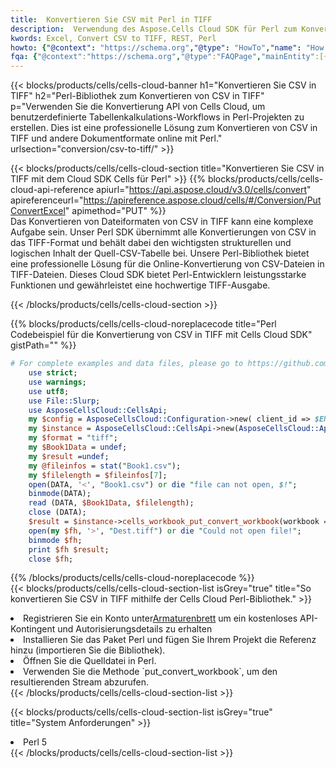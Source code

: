 ```yaml
---
title:  Konvertieren Sie CSV mit Perl in TIFF
description:  Verwendung des Aspose.Cells Cloud SDK für Perl zum Konvertieren einer Datei im CSV-Format in eine Datei im TIFF-Format.
kwords: Excel, Convert CSV to TIFF, REST, Perl
howto: {"@context": "https://schema.org","@type": "HowTo","name": "How to convert CSV to TIFF using the Cells Cloud Perl library.","description": "How to convert CSV to TIFF using the Cells Cloud Perl library.","image": {"@type": "ImageObject"},"url": "/perl/conversion/csv-to-tiff/","step": [{ "@type": "HowToStep","name": "How to convert CSV to TIFF using the Cells Cloud Perl library. step 1", "image": {"@type": "ImageObject",},"url": "/perl/conversion/csv-to-tiff/","text": "Register an account at <a href='https://dashboard.aspose.cloud/'>Dashboard</a> to get free API quota & authorization details",},{ "@type": "HowToStep","name": "How to convert CSV to TIFF using the Cells Cloud Perl library. step 1", "image": {"@type": "ImageObject",},"url": "/perl/conversion/csv-to-tiff/","text": "Install Perl package and add the reference (import the library) to your project.",},{ "@type": "HowToStep","name": "How to convert CSV to TIFF using the Cells Cloud Perl library. step 1", "image": {"@type": "ImageObject",},"url": "/perl/conversion/csv-to-tiff/","text": "Open the source file in Perl.",},{ "@type": "HowToStep","name": "How to convert CSV to TIFF using the Cells Cloud Perl library. step 1", "image": {"@type": "ImageObject",},"url": "/perl/conversion/csv-to-tiff/","text": "Use the `put_convert_workbook` method to retrieve the resulting stream.",}, ],"supply": {"@type": "HowToSupply","name": "document"},"tool": [{"@type": "HowToTool","name": "VIM, Visual Studio Code, Eclipse"},{"@type": "HowToTool","name": "Aspose Cells"}],"totalTime": "PT6M"}
fqa: {"@context":"https://schema.org","@type":"FAQPage","mainEntity":[{"@type":"Question","name":"Why convert file formats in C# using REST API?","acceptedAnswer":{"@type":"Answer","text":"Documents are encoded in many ways, and some files may be incompatible with the software you use. To open and read such files, just convert them to appropriate file formats.<br/><ol><li>Install .NET SDK and add the reference (import the library) to your project.</li><li>Open the source file in C# using REST API.</li><li>Call the PutConvertWorkbookRequest() method, passing an output filename with required extension.</li><li>Get the result of conversion as a separate file.</li></ol>"}},{"@type":"Question","name":"What file formats can I convert with your C# library?","acceptedAnswer":{"@type":"Answer","text":"We support a variety of file formats for conversion using .NET library, including XLSX, Excel, xls , PDF, CSV, HTML, Markdown, XML, PNG, JPG, TIFF, Json, TXT and many more."}},{"@type":"Question","name":"What is the maximum allowed file size for conversion using this .NET library?","acceptedAnswer":{"@type":"Answer","text":"There are no file size limits for format conversions using .NET library."}}]}
---
```

{{< blocks/products/cells/cells-cloud-banner h1="Konvertieren Sie CSV in TIFF" h2="Perl-Bibliothek zum Konvertieren von CSV in TIFF" p="Verwenden Sie die Konvertierung API von Cells Cloud, um benutzerdefinierte Tabellenkalkulations-Workflows in Perl-Projekten zu erstellen. Dies ist eine professionelle Lösung zum Konvertieren von CSV in TIFF und andere Dokumentformate online mit Perl." urlsection="conversion/csv-to-tiff/" >}}

{{< blocks/products/cells/cells-cloud-section title="Konvertieren Sie CSV in TIFF mit dem Cloud SDK Cells für Perl" >}}
{{% blocks/products/cells/cells-cloud-api-reference apiurl="https://api.aspose.cloud/v3.0/cells/convert" apireferenceurl="https://apireference.aspose.cloud/cells/#/Conversion/PutConvertExcel" apimethod="PUT" %}}
<br/>
Das Konvertieren von Dateiformaten von CSV in TIFF kann eine komplexe Aufgabe sein. Unser Perl SDK übernimmt alle Konvertierungen von CSV in das TIFF-Format und behält dabei den wichtigsten strukturellen und logischen Inhalt der Quell-CSV-Tabelle bei. Unsere Perl-Bibliothek bietet eine professionelle Lösung für die Online-Konvertierung von CSV-Dateien in TIFF-Dateien. Dieses Cloud SDK bietet Perl-Entwicklern leistungsstarke Funktionen und gewährleistet eine hochwertige TIFF-Ausgabe.

{{< /blocks/products/cells/cells-cloud-section >}}

{{% blocks/products/cells/cells-cloud-noreplacecode title="Perl Codebeispiel für die Konvertierung von CSV in TIFF mit Cells Cloud SDK" gistPath="" %}}
 
```perl
# For complete examples and data files, please go to https://github.com/aspose-cells-cloud/aspose-cells-cloud-perl/
    use strict;
    use warnings;
    use utf8; 
    use File::Slurp;
    use AsposeCellsCloud::CellsApi;
    my $config = AsposeCellsCloud::Configuration->new( client_id => $ENV{'ProductClientId'}, client_secret => $ENV{'ProductClientSecret'});
    my $instance = AsposeCellsCloud::CellsApi->new(AsposeCellsCloud::ApiClient->new( $config));
    my $format = "tiff";
    my $Book1Data = undef;
    my $result =undef;
    my @fileinfos = stat("Book1.csv");
    my $filelength = $fileinfos[7];
    open(DATA, '<', "Book1.csv") or die "file can not open, $!";
    binmode(DATA);
    read (DATA, $Book1Data, $filelength);
    close (DATA); 
    $result = $instance->cells_workbook_put_convert_workbook(workbook => $Book1Data, format => $format);
    open(my $fh, '>', "Dest.tiff") or die "Could not open file!";
    binmode $fh;
    print $fh $result;
    close $fh;
```
 
{{% /blocks/products/cells/cells-cloud-noreplacecode %}}
<br/>
{{< blocks/products/cells/cells-cloud-section-list isGrey="true" title="So konvertieren Sie CSV in TIFF mithilfe der Cells Cloud Perl-Bibliothek." >}}
<li> Registrieren Sie ein Konto unter<a href="https://dashboard.aspose.cloud/">Armaturenbrett</a> um ein kostenloses API-Kontingent und Autorisierungsdetails zu erhalten</li>
<li>Installieren Sie das Paket Perl und fügen Sie Ihrem Projekt die Referenz hinzu (importieren Sie die Bibliothek).</li>
<li>Öffnen Sie die Quelldatei in Perl.</li>
<li>Verwenden Sie die Methode `put_convert_workbook`, um den resultierenden Stream abzurufen.</li>
{{< /blocks/products/cells/cells-cloud-section-list >}}

{{< blocks/products/cells/cells-cloud-section-list isGrey="true" title="System Anforderungen" >}}
<li>Perl 5</li>
{{< /blocks/products/cells/cells-cloud-section-list >}}
